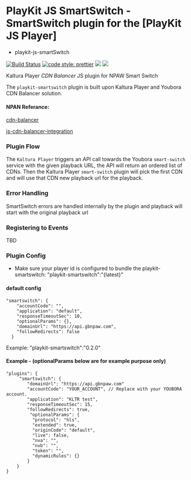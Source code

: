# PlayKit JS SmartSwitch - SmartSwitch plugin for the [PlayKit JS Player]

* playkit-js-smartSwitch

[![Build Status](https://github.com/kaltura/playkit-js-smartswitch/actions/workflows/run_canary_full_flow.yaml/badge.svg)](https://github.com/kaltura/playkit-js-smartswitch/actions/workflows/run_canary_full_flow.yaml)
[![code style: prettier](https://img.shields.io/badge/code_style-prettier-ff69b4.svg?style=flat-square)](https://github.com/prettier/prettier)
[![](https://img.shields.io/npm/v/@playkit-js/playkit-js-smartswitch/latest.svg)](https://www.npmjs.com/package/@playkit-js/playkit-js-smartswitch)
[![](https://img.shields.io/npm/v/@playkit-js/playkit-js-smartswitch/canary.svg)](https://www.npmjs.com/package/@playkit-js/playkit-js-smartswitch/v/canary)

Kaltura Player *CDN Balancer* JS plugin for NPAW Smart Switch

The `playkit-smartswitch` plugin is built upon Kaltura Player and Youbora CDN Balancer solution. 

#### NPAN Referance:
[cdn-balancer](https://documentation.npaw.com/product-guides/docs/cdn-balancer)

[js-cdn-balancer-integration](https://documentation.npaw.com/integration-docs/docs/js-cdn-balancer-integration)


### Plugin Flow 

The `Kaltura Player` triggers an API call towards the Youbora `smart-switch` service with the given playback URL,
the API will return an ordered list of CDNs. Then the Kaltura Player `smart-switch` plugin will pick the first CDN and will use that CDN new playback url for the playback.

### Error Handling

SmartSwitch errors are handled internally by the plugin and playback will start with the original playback url 


### Registering to Events

TBD


### Plugin Config

* Make sure your player id is configured to bundle the playkit-smartswitch: "playkit-smartswitch":"{latest}"

#### default config

```
"smartswitch": {
    "accountCode": "",
    "application": "default",
    "responseTimeoutSec": 10,
    "optionalParams": {},
    "domainUrl": "https://api.gbnpaw.com",
    "followRedirects": false
  }
```


Example:
"playkit-smartswitch":"0.2.0"


#### Example - (optionalParams below are for example purpose only)
```
"plugins": { 
     "smartswitch": {
        "domainUrl": "https://api.gbnpaw.com"
        "accountCode": "YOUR_ACCOUNT", // Replace with your YOUBORA account.
        "application": "KLTR test",
        "responseTimeoutSec": 15,
        "followRedirects": true,
         "optionalParams": {
          "protocol": "hls",
          "extended": true,
          "originCode": "default",
          "live": false,
          "nva": "",
          "nvb": "",
          "token": "",
          "dynamicRules": {}
        }
    }
}
```    



